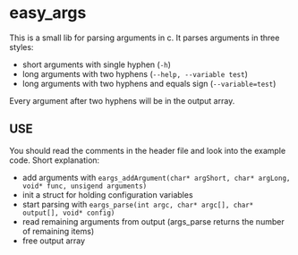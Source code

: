 # easy_args

This is a small lib for parsing arguments in c.
It parses arguments in three styles:
* short arguments with single hyphen (``` -h ```)
* long arguments with two hyphens (```--help, --variable test```)
* long arguments with two hyphens and equals sign (```--variable=test```)

Every argument after two hyphens will be in the output array.

## USE

You should read the comments in the header file and look into the example code.
Short explanation:

* add arguments with ``` eargs_addArgument(char* argShort, char* argLong, void* func, unsigend arguments) ```
* init a struct for holding configuration variables
* start parsing with ``` eargs_parse(int argc, char* argc[], char* output[], void* config) ```
* read remaining arguments from output (args_parse returns the number of remaining items)
* free output array
